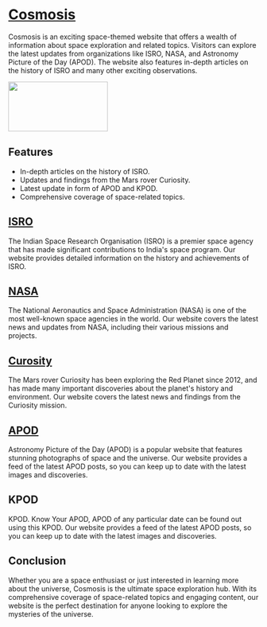 # [Cosmosis](https://cosmosis.vercel.app/)
Cosmosis is an exciting space-themed website that offers a wealth of information about space exploration and related topics. Visitors can explore the latest updates from organizations like ISRO, NASA, and Astronomy Picture of the Day (APOD). The website also features in-depth articles on the history of ISRO and many other exciting observations.

<img src="[image.png](https://firebasestorage.googleapis.com/v0/b/cosmosis-ff4d9.appspot.com/o/ReadMe%20Pictures%2FCosmosis%20_%20Void%20%E2%80%94%20Firefox%20Developer%20Edition%2027.2.23%2001_09_51.png?alt=media&token=dbdb8163-b514-4320-a779-87fd63e5d8df)" width="200" height="100">

## Features
- In-depth articles on the history of ISRO.
- Updates and findings from the Mars rover Curiosity.
- Latest update in form of APOD and KPOD. 
- Comprehensive coverage of space-related topics.


## [ISRO](https://www.isro.gov.in/)
The Indian Space Research Organisation (ISRO) is a premier space agency that has made significant contributions to India's space program. Our website provides detailed information on the history and achievements of ISRO.


## [NASA](https://www.nasa.gov/)
The National Aeronautics and Space Administration (NASA) is one of the most well-known space agencies in the world. Our website covers the latest news and updates from NASA, including their various missions and projects.


## [Curosity](https://en.wikipedia.org/wiki/Curiosity)
The Mars rover Curiosity has been exploring the Red Planet since 2012, and has made many important discoveries about the planet's history and environment. Our website covers the latest news and findings from the Curiosity mission.


## [APOD](https://en.wikipedia.org/wiki/Astronomy_Picture_of_the_Day)
Astronomy Picture of the Day (APOD) is a popular website that features stunning photographs of space and the universe. Our website provides a feed of the latest APOD posts, so you can keep up to date with the latest images and discoveries.


## KPOD
KPOD. Know Your APOD, APOD of any particular date can be found out using this KPOD. Our website provides a feed of the latest APOD posts, so you can keep up to date with the latest images and discoveries.


## Conclusion
Whether you are a space enthusiast or just interested in learning more about the universe, Cosmosis is the ultimate space exploration hub. With its comprehensive coverage of space-related topics and engaging content, our website is the perfect destination for anyone looking to explore the mysteries of the universe.

